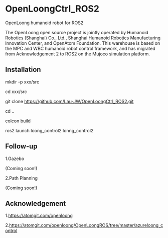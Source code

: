 # OpenLoongCtrl_ROS2
OpenLoong humanoid robot for ROS2

The OpenLoong open source project is jointly operated by Humanoid Robotics (Shanghai) Co., Ltd., Shanghai Humanoid Robotics Manufacturing Innovation Center, and OpenAtom Foundation. This warehouse is based on the MPC and WBC humanoid robot control framework, and has migrated from Acknowledgement 2 to ROS2 on the Mujoco simulation platform.

## Installation
mkdir -p xxx/src

cd xxx/src

git clone https://github.com/Lau-JW/OpenLoongCtrl_ROS2.git

cd ..

colcon build

ros2 launch loong_control2 lonng_control2

## Follow-up
1.Gazebo

(Coming soon!)

2.Path Planning

(Coming soon!)

## Acknowledgement

1.https://atomgit.com/openloong

2.https://atomgit.com/openloong/OpenLoongROS/tree/master/azureloong_control
